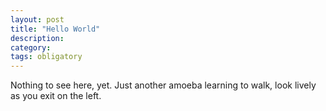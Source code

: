 ```yaml
---
layout: post
title: "Hello World"
description:
category:
tags: obligatory
---
```

Nothing to see here, yet. Just another amoeba learning to walk, look lively as you exit on the left.
